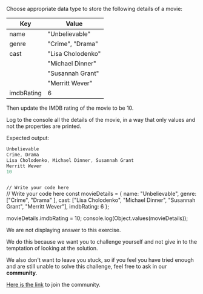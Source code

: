 Choose appropriate data
type to store the following
details of a movie:

| Key        | Value             |
| ---------- | ----------------- |
| name       | "Unbelievable"    |
| genre      | "Crime", "Drama"  |
| cast       | "Lisa Cholodenko" |
|            | "Michael Dinner"  |
|            | "Susannah Grant"  |
|            | "Merritt Wever"   |
| imdbRating | 6                 |

Then update the IMDB rating
of the movie to be 10.

Log to the console all the
details of the movie, in
a way that only values and
not the properties are printed.

Expected output:
```js
Unbelievable 
Crime, Drama
Lisa Cholodenko, Michael Dinner, Susannah Grant
Merritt Wever
10
```

<codeblock language="javascript" type="exercise" testMode="fixedInput" showSolution="false">
<code>
// Write your code here
</code>
<solution>
// Write your code here
const movieDetails = {
  name: "Unbelievable",
  genre: ["Crime", "Drama" ],
  cast: ["Lisa Cholodenko", "Michael Dinner", "Susannah Grant", "Merritt Wever"],
  imdbRating: 6
};

movieDetails.imdbRating = 10;
console.log(Object.values(movieDetails));
</solution>
</codeblock>

We are not displaying answer to this exercise.

We do this because we want you to challenge yourself
and
not give in to the temptation of looking at the solution.

We also don't want to leave you stuck, so if you feel
you have tried enough and are still unable to solve
this challenge, feel free to ask in our **community**.

[Here is the link](https://bigbinaryacademy.slack.com/join/shared_invite/zt-23dvxwolx-U9LYYbv4ycmODEA1cbNFgA#/shared-invite/email) to join the community.
